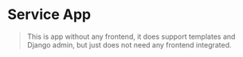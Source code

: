 # Service App

> This is app without any frontend, it does support templates and Django
> admin, but just does not need any frontend integrated.
